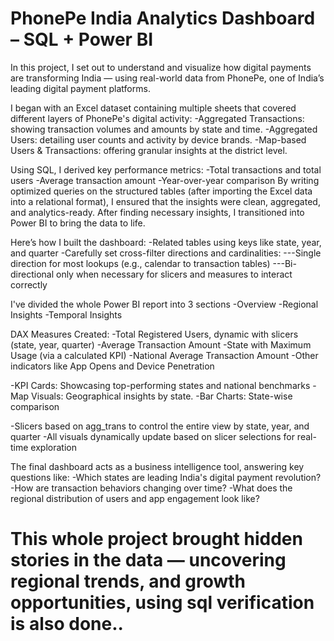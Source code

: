 # PhonePe India Analytics Dashboard – SQL + Power BI
In this project, I set out to understand and visualize how digital payments are transforming India — using real-world data from PhonePe, one of India’s leading digital payment platforms.

I began with an Excel dataset containing multiple sheets that covered different layers of PhonePe's digital activity:
-Aggregated Transactions: showing transaction volumes and amounts by state and time.
-Aggregated Users: detailing user counts and activity by device brands.
-Map-based Users & Transactions: offering granular insights at the district level.

Using SQL, I derived key performance metrics:
-Total transactions and total users
-Average transaction amount
-Year-over-year comparison
By writing optimized queries on the structured tables (after importing the Excel data into a relational format), I ensured that the insights were clean, aggregated, and analytics-ready.
After finding necessary insights, I transitioned into Power BI to bring the data to life.

Here’s how I built the dashboard:
-Related tables using keys like state, year, and quarter
-Carefully set cross-filter directions and cardinalities:
---Single direction for most lookups (e.g., calendar to transaction tables)
---Bi-directional only when necessary for slicers and measures to interact correctly

I've divided the whole Power BI report into 3 sections
-Overview
-Regional Insights
-Temporal Insights

DAX Measures Created:
-Total Registered Users, dynamic with slicers (state, year, quarter)
-Average Transaction Amount
-State with Maximum Usage (via a calculated KPI)
-National Average Transaction Amount
-Other indicators like App Opens and Device Penetration

-KPI Cards: Showcasing top-performing states and national benchmarks
-Map Visuals: Geographical insights by state.
-Bar Charts: State-wise comparison

-Slicers based on agg_trans to control the entire view by state, year, and quarter
-All visuals dynamically update based on slicer selections for real-time exploration

The final dashboard acts as a business intelligence tool, answering key questions like:
-Which states are leading India's digital payment revolution?
-How are transaction behaviors changing over time?
-What does the regional distribution of users and app engagement look like?

# This whole project brought hidden stories in the data — uncovering regional trends, and growth opportunities, using sql verification is also done..
